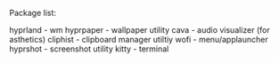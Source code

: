 Package list:

hyprland - wm
hyprpaper - wallpaper utility
cava - audio visualizer (for asthetics)
cliphist - clipboard manager utiltiy
wofi - menu/applauncher
hyprshot - screenshot utility
kitty - terminal
